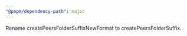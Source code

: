 ```yaml
---
"@pnpm/dependency-path": major
---
```


Rename createPeersFolderSuffixNewFormat to createPeersFolderSuffix.
